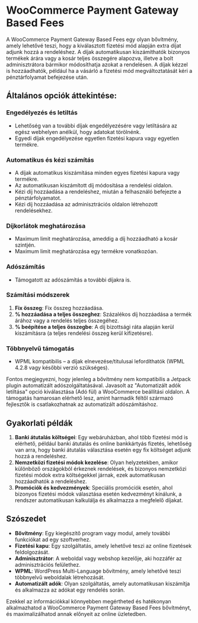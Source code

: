 # WooCommerce Payment Gateway Based Fees

A WooCommerce Payment Gateway Based Fees egy olyan bővítmény, amely lehetővé teszi, hogy a kiválasztott fizetési mód alapján extra díjat adjunk hozzá a rendeléshez. A díjak automatikusan kiszámíthatók bizonyos termékek árára vagy a kosár teljes összegére alapozva, illetve a bolt adminisztrátora bármikor módosíthatja azokat a rendelésen. A díjak kézzel is hozzáadhatók, például ha a vásárló a fizetési mód megváltoztatását kéri a pénztárfolyamat befejezése után.

## Általános opciók áttekintése:

### Engedélyezés és letiltás
- Lehetőség van a további díjak engedélyezésére vagy letiltására az egész webhelyen anélkül, hogy adatokat törölnénk.
- Egyedi díjak engedélyezése egyetlen fizetési kapura vagy egyetlen termékre.

### Automatikus és kézi számítás
- A díjak automatikus kiszámítása minden egyes fizetési kapura vagy termékre.
- Az automatikusan kiszámított díj módosítása a rendelési oldalon.
- Kézi díj hozzáadása a rendeléshez, miután a felhasználó befejezte a pénztárfolyamatot.
- Kézi díj hozzáadása az adminisztrációs oldalon létrehozott rendelésekhez.

### Díjkorlátok meghatározása
- Maximum limit meghatározása, ameddig a díj hozzáadható a kosár szintjén.
- Maximum limit meghatározása egy termékre vonatkozóan.

### Adószámítás
- Támogatott az adószámítás a további díjakra is.

### Számítási módszerek
1. **Fix összeg**: Fix összeg hozzáadása.
2. **% hozzáadása a teljes összeghez**: Százalékos díj hozzáadása a termék árához vagy a rendelés teljes összegéhez.
3. **% beépítése a teljes összegbe**: A díj bizottsági ráta alapján kerül kiszámításra (a teljes rendelési összeg kerül kifizetésre).

### Többnyelvű támogatás
- WPML kompatibilis – a díjak elnevezése/titulusai lefordíthatók (WPML 4.2.8 vagy későbbi verzió szükséges).

Fontos megjegyezni, hogy jelenleg a bővítmény nem kompatibilis a Jetpack plugin automatizált adószolgáltatásával. Javasolt az "Automatizált adók letiltása" opció kiválasztása (Adó fül) a WooCommerce beállítási oldalon. A támogatás hamarosan elérhető lesz, amint harmadik féltől származó fejlesztők is csatlakozhatnak az automatizált adószámításhoz.

## Gyakorlati példák

1. **Banki átutalás költségei**: Egy webáruházban, ahol több fizetési mód is elérhető, például banki átutalás és online bankkártyás fizetés, lehetőség van arra, hogy banki átutalás választása esetén egy fix költséget adjunk hozzá a rendeléshez.
2. **Nemzetközi fizetési módok kezelése**: Olyan helyzetekben, amikor különböző országokból érkeznek rendelések, és bizonyos nemzetközi fizetési módok extra költségekkel járnak, ezek automatikusan hozzáadhatók a rendeléshez.
3. **Promóciók és kedvezmények**: Speciális promóciók esetén, ahol bizonyos fizetési módok választása esetén kedvezményt kínálunk, a rendszer automatikusan kalkulálja és alkalmazza a megfelelő díjakat.

## Szószedet

- **Bővítmény**: Egy kiegészítő program vagy modul, amely további funkciókat ad egy szoftverhez.
- **Fizetési kapu**: Egy szolgáltatás, amely lehetővé teszi az online fizetések feldolgozását.
- **Adminisztrátor**: A weboldal vagy webshop kezelője, aki hozzáfér az adminisztrációs felülethez.
- **WPML**: WordPress Multi-Language bővítmény, amely lehetővé teszi többnyelvű weboldalak létrehozását.
- **Automatizált adók**: Olyan szolgáltatás, amely automatikusan kiszámítja és alkalmazza az adókat egy rendelés során.

Ezekkel az információkkal könnyebben megértheted és hatékonyan alkalmazhatod a WooCommerce Payment Gateway Based Fees bővítményt, és maximalizálhatod annak előnyeit az online üzletedben.